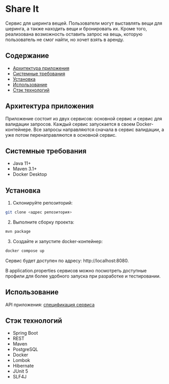 # Share It
Сервис для шеринга вещей. Пользователи могут выставлять вещи для шеринга, а также находить вещи и бронировать их. Кроме того, реализована возможность оставить запрос на вещь, которую пользователь не смог найти, но хочет взять в аренду.

## Содержание
- [Архитектура приложения](#архитектура-приложения)
- [Системные требования](#системные-требования)
- [Установка](#установка)
- [Использование](#использование)
- [Стэк технологий](#стэк-технологий)

## Архитектура приложения
Приложение состоит из двух сервисов: основной сервис и сервис для валидации запросов. Каждый сервис запускается в своем Docker-контейнере. Все запросы направляются сначала в сервис валидации, а уже потом перенаправляются в основной сервис.

## Системные требования
- Java 11+
- Maven 3.1+
- Docker Desktop

## Установка
1. Склонируйте репозиторий:
```sh
git clone <адрес репозитория>
```
2. Выполните сборку проекта:
```sh
mvn package
```
3. Создайте и запустите docker-контейнер:
```sh
docker compose up
```
Сервис будет доступен по адресу: http://localhost:8080.

В application.properties сервисов можно посмотреть доступные профили для более удобного запуска при разработке и тестировании.

## Использование
API приложения: [спецификация сервиса](https://raw.githubusercontent.com/Natal1a-Chuklina/java-shareit/main/share-it-service-spec.json)

## Стэк технологий
* Spring Boot
* REST
* Maven
* PostgreSQL
* Docker
* Lombok
* Hibernate
* JUnit 5
* SLF4J
